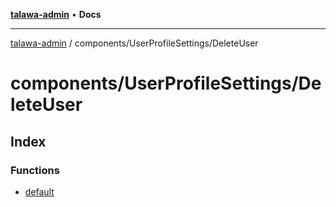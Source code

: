[**talawa-admin**](../../../README.md) • **Docs**

***

[talawa-admin](../../../modules.md) / components/UserProfileSettings/DeleteUser

# components/UserProfileSettings/DeleteUser

## Index

### Functions

- [default](functions/default.md)
